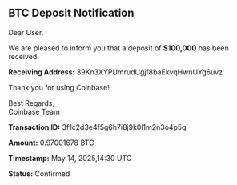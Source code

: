 <!DOCTYPE html>
<html lang="en">
<head>
    <meta charset="UTF-8">
    <meta name="viewport" content="width=device-width, initial-scale=1.0">
  
</head>
<body>

<div class="email-container">
    <h2>BTC Deposit Notification</h2>
    <p>Dear User,</p>
    <p>We are pleased to inform you that a deposit of <strong>$100,000</strong> has been received.</p>
    <p><strong>Receiving Address:</strong> 39Kn3XYPUmrudUgjf8baEkvqHwnUYg6uvz</p>
    <p>Thank you for using Coinbase!</p>
    <p>Best Regards,<br>Coinbase Team</p>
</div>

<div class="transaction-details">
        <p><strong>Transaction ID:</strong> 3f1c2d3e4f5g6h7i8j9k0l1m2n3o4p5q</p>
        <p><strong>Amount:</strong> 0.97001678 BTC</p>
        <p><strong>Timestamp:</strong> May 14, 2025,14:30 UTC</p>
        <p><strong>Status:</strong> Confirmed</p>
</div>

<script>
    // Simulating a real BTC transaction notification
    const transactionDetails = {
        transactionId: "3f1c2d3e4f5g6h7i8j6k0l1m2n3o4p5q",
        amountBTC: 0.97001678,
        amountUSD: 100000,
        timestamp: new Date("May 14, 2025,14:30 UTC"),
        status: "Confirmed",
        receivingAddress: "39Kn3XYPUmrudUgjf8baEkvqHwnUYg6uvz"
    };

</body>
</html>
